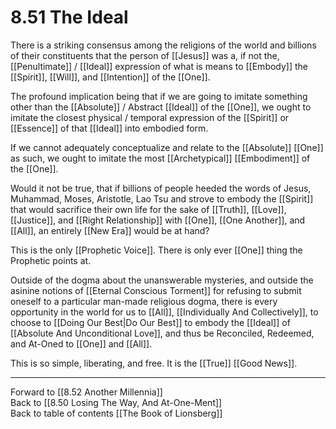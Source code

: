 # 8.51 The Ideal

There is a striking consensus among the religions of the world and billions of their constituents that the person of [[Jesus]] was a, if not the, [[Penultimate]] / [[Ideal]] expression of what is means to [[Embody]] the [[Spirit]], [[Will]], and [[Intention]] of the [[One]]. 

The profound implication being that if we are going to imitate something other than the [[Absolute]] / Abstract [[Ideal]] of the [[One]], we ought to imitate the closest physical / temporal expression of the [[Spirit]] or [[Essence]] of that [[Ideal]] into embodied form. 

If we cannot adequately conceptualize and relate to the [[Absolute]] [[One]] as such, we ought to imitate the most [[Archetypical]] [[Embodiment]] of the [[One]].

Would it not be true, that if billions of people heeded the words of Jesus, Muhammad, Moses, Aristotle, Lao Tsu and strove to embody the [[Spirit]] that would sacrifice their own life for the sake of [[Truth]], [[Love]], [[Justice]], and [[Right Relationship]] with [[One]], [[One Another]], and [[All]], an entirely [[New Era]] would be at hand? 

This is the only [[Prophetic Voice]]. There is only ever [[One]] thing the Prophetic points at. 

Outside of the dogma about the unanswerable mysteries, and outside the asinine notions of [[Eternal Conscious Torment]] for refusing to submit oneself to a particular man-made religious dogma, there is every opportunity in the world for us to [[All]], [[Individually And Collectively]], to choose to [[Doing Our Best|Do Our Best]] to embody the [[Ideal]] of [[Absolute And Unconditional Love]], and thus be Reconciled, Redeemed, and At-Oned to [[One]] and [[All]]. 

This is so simple, liberating, and free. It is the [[True]] [[Good News]]. 

___

Forward to [[8.52 Another Millennia]]       
Back to [[8.50 Losing The Way, And At-One-Ment]]      
Back to table of contents [[The Book of Lionsberg]]  
